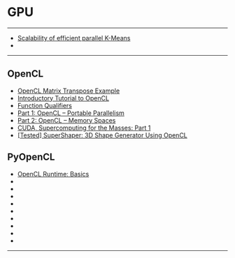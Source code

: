 # GPU


---

- [Scalability of efficient parallel K-Means](https://ieeexplore.ieee.org/document/5407991)
-

---

## OpenCL
- [OpenCL Matrix Transpose Example](https://developer.apple.com/library/archive/samplecode/OpenCL_Matrix_Transpose_Example/Listings/transpose_kernel_cl.html)
- [Introductory Tutorial to OpenCL](https://www.codeproject.com/Articles/92788/Introductory-Tutorial-to-OpenCL)
- [Function Qualifiers](https://registry.khronos.org/OpenCL/sdk/1.0/docs/man/xhtml/functionQualifiers.html)
- [Part 1: OpenCL – Portable Parallelism](https://www.codeproject.com/Articles/110685/Part-1-OpenCL-Portable-Parallelism)
- [Part 2: OpenCL – Memory Spaces](https://www.codeproject.com/Articles/122405/Part-2-OpenCL-Memory-Spaces)
- [CUDA, Supercomputing for the Masses: Part 1](https://www.drdobbs.com/parallel/cuda-supercomputing-for-the-masses-part/207200659)
- [[Tested] SuperShaper: 3D Shape Generator Using OpenCL](https://www.geeks3d.com/20110124/tested-supershaper-3d-shape-generator-using-opencl/)

## PyOpenCL
- [OpenCL Runtime: Basics](https://documen.tician.de/pyopencl/runtime.html#pyopencl.program_info)
- []()
- []()
- []()
- []()
- []()
- []()
- []()
- []()
- []()


---






























